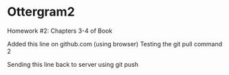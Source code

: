 # Ottergram2
Homework #2: Chapters 3-4 of Book

Added this line on github.com (using browser)
Testing the git pull command 2

Sending this line back to server using git push
